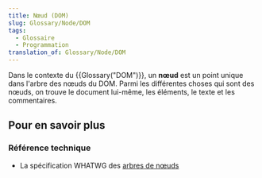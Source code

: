 ```yaml
---
title: Nœud (DOM)
slug: Glossary/Node/DOM
tags:
  - Glossaire
  - Programmation
translation_of: Glossary/Node/DOM
---
```

<p>Dans le contexte du {{Glossary("DOM")}}, un <strong>nœud</strong> est un point unique dans l'arbre des nœuds du DOM. Parmi les différentes choses qui sont des nœuds, on trouve le document lui-même, les éléments, le texte et les commentaires.</p>

<h2 id="Pour_en_savoir_plus">Pour en savoir plus</h2>

<h3 id="Référence_technique">Référence technique</h3>

<ul>
 <li>La spécification WHATWG des <a href="https://dom.spec.whatwg.org/#concept-node">arbres de nœuds</a></li>
</ul>
